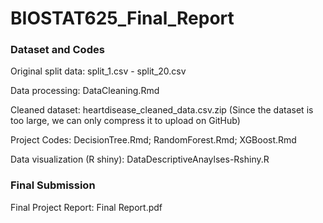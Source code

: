 # BIOSTAT625_Final_Report

### Dataset and Codes

Original split data: split_1.csv - split_20.csv

Data processing: DataCleaning.Rmd

Cleaned dataset: heartdisease_cleaned_data.csv.zip (Since the dataset is too large, we can only compress it to upload on GitHub)

Project Codes: DecisionTree.Rmd; RandomForest.Rmd; XGBoost.Rmd

Data visualization (R shiny): DataDescriptiveAnaylses-Rshiny.R

### Final Submission

Final Project Report: Final Report.pdf
